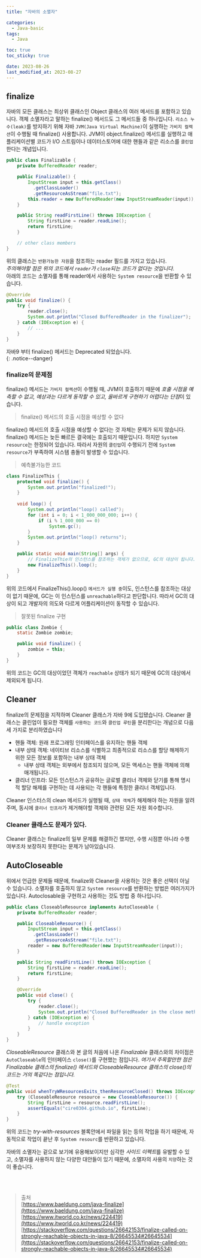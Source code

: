 ```yaml
---
title: "자바의 소멸자"

categories:
  - Java-basic
tags:
  - Java

toc: true
toc_sticky: true

date: 2023-08-26
last_modified_at: 2023-08-27
---
```


## finalize

자바의 모든 클래스는 최상위 클래스인 Object 클래스의 여러 메서드를 포함하고 있습니다. 객체 소멸자라고 말하는 finalize() 메서드도 그 메서드들 중 하나입니다. `리소스 누수(leak)`를 방지하기 위해 자바 `JVM(Java Virtual Machine)`이 실행하는 `가비지 컬렉션`이 수행될 때 finalize() 사용합니다. JVM이 object.finalize() 메서드를 실행하고 애플리케이션별 코드가 I/O 스트림이나 데이터스토어에 대한 핸들과 같은 리소스를 `클린업`한다는 개념입니다.

```java
public class Finalizable {
    private BufferedReader reader;

    public Finalizable() {
        InputStream input = this.getClass()
          .getClassLoader()
          .getResourceAsStream("file.txt");
        this.reader = new BufferedReader(new InputStreamReader(input));
    }

    public String readFirstLine() throws IOException {
        String firstLine = reader.readLine();
        return firstLine;
    }

    // other class members
}
```

위의 클래스는 `반환가능한 자원`을 참조하는 reader 필드를 가지고 있습니다.  
*주의해야할 점은 위의 코드에서 `reader`가 `close`되는 코드가 없다는 것입니다.*  
아래의 코드는 소멸자를 통해 reader에서 사용하는 `System resource`을 반환할 수 있습니다.

```java
@Override
public void finalize() {
    try {
        reader.close();
        System.out.println("Closed BufferedReader in the finalizer");
    } catch (IOException e) {
        // ...
    }
}
```

자바9 부터 finalize() 메서드는 Deprecated 되었습니다.  
{: .notice--danger}

### finalize의 문제점

finalize() 메서드는 `가비지 컬렉션`이 수행될 때, JVM이 호출하기 때문에 *호출 시점을 예측할 수 없고, 예상과는 다르게 동작할 수 있고, 올바르게 구현하기 어렵다는 단점*이 있습니다.  

> finalize() 메서드의 호출 시점을 예상할 수 없다

finalize() 메서드의 호출 시점을 예상할 수 없다는 것 자체는 문제가 되지 않습니다. finalize() 메서드는 늦든 빠르든 결국에는 호출되기 때문입니다. 하지만 `System resource`는 한정되어 있습니다. 따라서 자원의 `클린업`이 수행되기 전에 `System resource`가 부족하여 시스템 충돌이 발생할 수 있습니다.


> 예측불가능한 코드

```java
class FinalizeThis {
    protected void finalize() {
        System.out.println("finalized!");
    }
  
    void loop() {
        System.out.println("loop() called");
        for (int i = 0; i < 1_000_000_000; i++) {
            if (i % 1_000_000 == 0)
                System.gc();
        }
        System.out.println("loop() returns");
    }

    public static void main(String[] args) {
        // FinalizeThie의 인스턴스를 참조하는 객체가 없으므로, GC의 대상이 됩니다.
        new FinalizeThis().loop(); 
    }
}
```

위의 코드에서 FinalizeThis().loop() `메서드가 실행 중`이도, 인스턴스를 참조하는 대상이 없기 때문에, GC는 이 인스턴스를 `unreachable`하다고 판단합니다. 따라서 GC의 대상이 되고 개발자의 의도와 다르게 어플리케이션이 동작할 수 있습니다.

> 잘못된 finalize 구현

```java
public class Zombie {
	static Zombie zombie;

	public void finalize() {
		zombie = this; 
	}
}
```

위의 코드는 GC의 대상이었던 객체가 `reachable` 상태가 되기 때문에 GC의 대상에서 제외되게 됩니다. 

## Cleaner

finalize의 문제점을 지적하며 Cleaner 클래스가 자바 9에 도입됐습니다. Cleaner 클래스는  클린업이 필요한 객체를 `사용하는 코드`와 `클린업 루틴`을 분리한다는 개념으로 다음 세 가지로 분리하였습니다

- 핸들 객체: 원래 프로그래밍 인터페이스를 유지하는 핸들 객체
- 내부 상태 객체: 네이티브 리소스를 식별하고 최종적으로 리소스를 할당 해제하기 위한 모든 정보를 포함하는 내부 상태 객체 
  - 내부 상태 객체는 외부에서 참조되지 않으며, 모든 액세스는 핸들 객체에 의해 매개됩니다.
- 클리너 인프라: 모든 인스턴스가 공유하는 글로벌 클리너 객체와 닫기를 통해 명시적 할당 해제를 구현하는 데 사용되는 각 핸들에 특정한 클리너 객체입니다.

Cleaner 인스터스의 clean 메서드가 실행될 때, `상태 객체`가 해제해야 하는 자원을 알려주며, 동시에 `클리너 인프라`가 제거해야할 객체와 관련된 모든 자원 회수합니다.

### Cleaner 클래스도 문제가 있다.

Cleaner 클래스는 finalize의 일부 문제를 해결하긴 했지만, 수행 시점뿐 아니라 수행 여부조차 보장하지 못한다는 문제가 남아있습니다.

## AutoCloseable

위에서 언급한 문제들 때문에, finalize와 Cleaner을 사용하는 것은 좋은 선택이 아닐 수 있습니다.
소멸자를 호출하지 않고 `System resource`를 반환하는 방법은 여러가지가 있습니다. Autoclosable을 구현하고 사용하는 것도 방법 중 하나입니다.

```java
public class CloseableResource implements AutoCloseable {
    private BufferedReader reader;

    public CloseableResource() {
        InputStream input = this.getClass()
          .getClassLoader()
          .getResourceAsStream("file.txt");
        reader = new BufferedReader(new InputStreamReader(input));
    }

    public String readFirstLine() throws IOException {
        String firstLine = reader.readLine();
        return firstLine;
    }

    @Override
    public void close() {
        try {
            reader.close();
            System.out.println("Closed BufferedReader in the close method");
        } catch (IOException e) {
            // handle exception
        }
    }
}
```

*CloseableResource* 클래스와 본 글의 처음에 나온 *Finalizable* 클래스와의 차이점은 `AutoCloseable`의 인터페이스 `close()`를 구현했는 점입니다. *여기서 주목할만한 점은 Finalizable 클래스의 finalize() 메서드와 CloseableResource 클래스의 close()의 코드는 거의 똑같다는 점입니다.*

```java
@Test
public void whenTryWResourcesExits_thenResourceClosed() throws IOException {
    try (CloseableResource resource = new CloseableResource()) {
        String firstLine = resource.readFirstLine();
        assertEquals("cire0304.github.io", firstLine);
    }
}
```

위의 코드는 *try-with-resources* 블록안에서 파일을 읽는 등의 작업을 하기 때문에, 자동적으로 작업이 끝난 후  `System resourc`를 반환하고 있습니다.

자바의 소멸자는 겉으로 보기에 유용해보이지만 심각한 *사이드 이펙트*를 유발할 수 있고, 소멸자를 사용하지 않는 다양한 대안들이 있기 때문에, 소멸자의 사용의 `지양`하는 것이 좋습니다.


<br>
<br>

> 출처  
> [https://www.baeldung.com/java-finalize](https://www.baeldung.com/java-finalize)  
> [https://www.itworld.co.kr/news/224419](https://www.itworld.co.kr/news/224419)  
> [https://stackoverflow.com/questions/26642153/finalize-called-on-strongly-reachable-objects-in-java-8/26645534#26645534](https://stackoverflow.com/questions/26642153/finalize-called-on-strongly-reachable-objects-in-java-8/26645534#26645534)